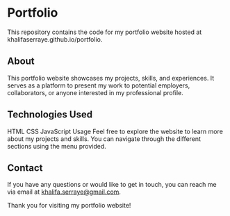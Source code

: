 
# Portfolio
This repository contains the code for my portfolio website hosted at khalifaserraye.github.io/portfolio.

## About
This portfolio website showcases my projects, skills, and experiences. It serves as a platform to present my work to potential employers, collaborators, or anyone interested in my professional profile.

## Technologies Used
HTML
CSS
JavaScript
Usage
Feel free to explore the website to learn more about my projects and skills. You can navigate through the different sections using the menu provided.

## Contact
If you have any questions or would like to get in touch, you can reach me via email at khalifa.serraye@gmail.com.

Thank you for visiting my portfolio website!
